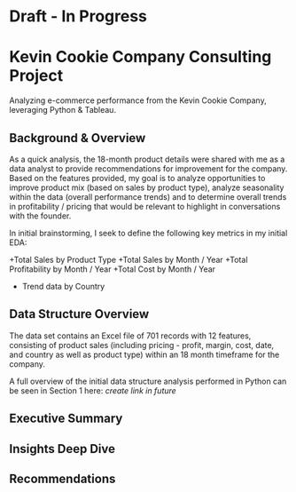 # Draft - In Progress

# Kevin Cookie Company Consulting Project
Analyzing e-commerce performance from the Kevin Cookie Company, leveraging Python & Tableau. 

## Background & Overview
As a quick analysis, the 18-month product details were shared with me as a data analyst to provide recommendations for improvement for the company. Based on the features provided, my goal is to analyze opportunities to improve product mix (based on sales by product type), analyze seasonality within the data (overall performance trends) and to determine overall trends in profitability / pricing that would be relevant to highlight in conversations with the founder. 

In initial brainstorming, I seek to define the following key metrics in my initial EDA: 

+Total Sales by Product Type
+Total Sales by Month / Year
+Total Profitability by Month / Year
+Total Cost by Month / Year
+ Trend data by Country

## Data Structure Overview
The data set contains an Excel file of 701 records with 12 features, consisting of product sales (including pricing - profit, margin, cost, date, and country as well as product type) within an 18 month timeframe for the company. 

A full overview of the initial data structure analysis performed in Python can be seen in Section 1 here: *create link in future*

## Executive Summary

## Insights Deep Dive

## Recommendations

